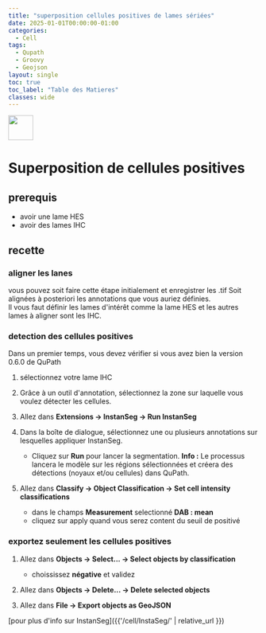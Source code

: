 ```yaml
---
title: "superposition cellules positives de lames sériées"
date: 2025-01-01T00:00:00-01:00
categories:
  - Cell
tags:
  - Qupath
  - Groovy
  - Geojson
layout: single
toc: true
toc_label: "Table des Matieres"
classes: wide
---
```


<img src="{{ site.baseurl }}/assets/images/align.svg" width="50">

# Superposition de cellules positives

## prerequis
- avoir une lame HES
- avoir des lames IHC

## recette

### aligner les lanes

vous pouvez soit faire cette étape initialement et enregistrer les .tif Soit alignées à posteriori les annotations que vous auriez définies.  
Il vous faut définir les lames d'intérêt comme la lame HES et les autres lames à aligner sont les IHC. 

### detection des cellules positives

Dans un premier temps, vous devez vérifier si vous avez bien la version 0.6.0 de QuPath 
1. sélectionnez votre lame IHC 
2. Grâce à un outil d'annotation, sélectionnez la zone sur laquelle vous voulez détecter les cellules. 
3. Allez dans **Extensions → InstanSeg → Run InstanSeg**
4. Dans la boîte de dialogue, sélectionnez une ou plusieurs annotations sur lesquelles appliquer InstanSeg.
   - Cliquez sur **Run** pour lancer la segmentation. **Info :** Le processus lancera le modèle sur les régions sélectionnées et créera des détections (noyaux et/ou cellules) dans QuPath.

5. Allez dans **Classify → Object Classification → Set cell intensity classifications**
    - dans le champs **Measurement** selectionné **DAB : mean**
    - cliquez sur apply quand vous serez content du seuil de positivé

### exportez seulement les cellules positives

1. Allez dans **Objects → Select... → Select objects by classification**
    - choississez **négative** et validez

2. Allez dans **Objects → Delete... → Delete selected objects**

3. Allez dans **File → Export objects as GeoJSON**

[pour plus d'info sur InstanSeg]({{'/cell/InstaSeg/' | relative_url }})